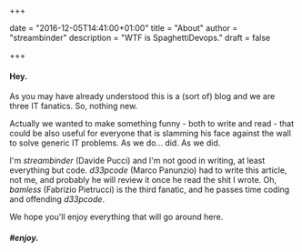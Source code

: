 +++

date = "2016-12-05T14:41:00+01:00"
title = "About"
author = "streambinder"
description = "WTF is SpaghettiDevops."
draft = false

+++

#### Hey.

As you may have already understood this is a (sort of) blog and we are three IT fanatics. So, nothing new.

Actually we wanted to make something funny - both to write and read - that could be also useful for everyone that is slamming his face against the wall to solve generic IT problems. As we do... did. As we did.

I'm *streambinder* (Davide Pucci) and I'm not good in writing, at least everything but code. *d33pcode* (Marco Panunzio) had to write this article, not me, and probably he will review it once he read the shit I wrote. Oh, *bamless* (Fabrizio Pietrucci) is the third fanatic, and he passes time coding and offending *d33pcode*.

We hope you'll enjoy everything that will go around here.

##### \#enjoy.
